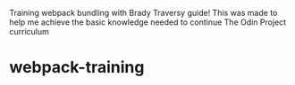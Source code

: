 Training webpack bundling with Brady Traversy guide!
This was made to help me achieve the basic knowledge needed to continue The Odin Project curriculum 
# webpack-training
